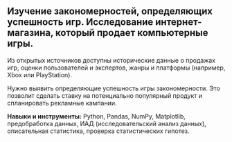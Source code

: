 ## Изучение закономерностей, определяющих успешность игр. Исследование интернет-магазина, который продает компьютерные игры. 


Из открытых источников доступны исторические данные о продажах игр, оценки пользователей и экспертов, жанры и платформы (например, Xbox или PlayStation). 

Нужно выявить определяющие успешность игры закономерности. Это позволит сделать ставку на потенциально популярный продукт и спланировать рекламные кампании.

**Навыки и инструменты:** Python, Pandas, NumPy, Matplotlib,  предобработка данных, ИАД (исследовательский анализ данных), описательная статистика, проверка статистических гипотез.


